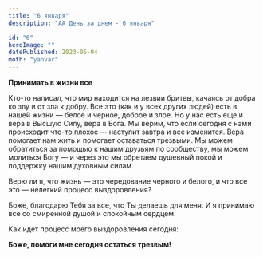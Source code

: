 ```yaml
---
title: "6 января"
description: "АА День за днем - 6 января"

id: "6"
heroImage: ""
datePublished: 2023-05-04
moth: "yanvar"
---
```


**Принимать в жизни все**

Кто-то написал, что мир находится на лезвии бритвы, качаясь от добра ко злу и
от зла к добру. Все это (как и у всех других людей) есть в нашей жизни — белое
и черное, доброе и злое. Но у нас есть еще и вера в Высшую Силу, вера в Бога.
Мы верим, что если сегодня с нами происходит что-то плохое — наступит завтра и
все изменится. Вера помогает нам жить и помогает оставаться трезвыми. Мы можем
обратиться за помощью к нашим друзьям по сообществу, мы можем молиться Богу —
и через это мы обретаем душевный покой и поддержку нашим духовным силам.

Верю ли я, что жизнь — это чередование черного и белого, и что все это —
нелегкий процесс выздоровления?

Боже, благодарю Тебя за все, что Ты делаешь для меня. И я принимаю все со
смиренной душой и спокойным сердцем.

Как идет процесс моего выздоровления сегодня:

**Боже, помоги мне сегодня остаться трезвым!**
